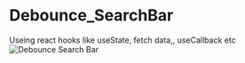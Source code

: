 # Debounce_SearchBar
Useing react hooks like useState, fetch data,, useCallback etc
![Debounce Search Bar](https://user-images.githubusercontent.com/63940752/133556026-ca282d16-a167-48b2-9ab2-dafebf651e64.jpg)
